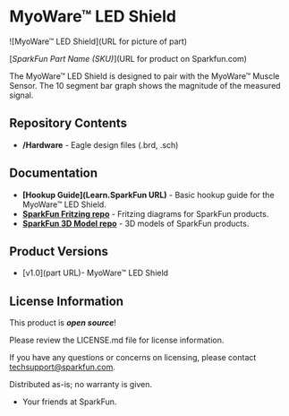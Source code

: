 MyoWare™ LED Shield
========================================

![MyoWare™ LED Shield](URL for picture of part)

[*SparkFun Part Name (SKU)*](URL for product on Sparkfun.com)

The MyoWare™ LED Shield is designed to pair with the MyoWare™ Muscle Sensor. The 10 segment bar graph shows the magnitude of the measured signal.

Repository Contents
-------------------

* **/Hardware** - Eagle design files (.brd, .sch)

Documentation
--------------
* **[Hookup Guide](Learn.SparkFun URL)** - Basic hookup guide for the MyoWare™ LED Shield.
* **[SparkFun Fritzing repo](https://github.com/sparkfun/Fritzing_Parts)** - Fritzing diagrams for SparkFun products.
* **[SparkFun 3D Model repo](https://github.com/sparkfun/3D_Models)** - 3D models of SparkFun products.

Product Versions
----------------
* [v1.0](part URL)- MyoWare™ LED Shield

License Information
-------------------

This product is _**open source**_!

Please review the LICENSE.md file for license information.

If you have any questions or concerns on licensing, please contact techsupport@sparkfun.com.

Distributed as-is; no warranty is given.

- Your friends at SparkFun.

_<COLLABORATION CREDIT>_
